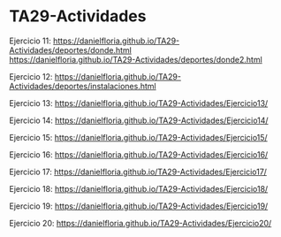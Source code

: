 # TA29-Actividades
Ejercicio 11: https://danielfloria.github.io/TA29-Actividades/deportes/donde.html  
https://danielfloria.github.io/TA29-Actividades/deportes/donde2.html  

Ejercicio 12: https://danielfloria.github.io/TA29-Actividades/deportes/instalaciones.html  

Ejercicio 13: https://danielfloria.github.io/TA29-Actividades/Ejercicio13/  

Ejercicio 14: https://danielfloria.github.io/TA29-Actividades/Ejercicio14/  

Ejercicio 15: https://danielfloria.github.io/TA29-Actividades/Ejercicio15/  

Ejercicio 16: https://danielfloria.github.io/TA29-Actividades/Ejercicio16/  

Ejercicio 17: https://danielfloria.github.io/TA29-Actividades/Ejercicio17/  

Ejercicio 18: https://danielfloria.github.io/TA29-Actividades/Ejercicio18/  

Ejercicio 19: https://danielfloria.github.io/TA29-Actividades/Ejercicio19/  

Ejercicio 20: https://danielfloria.github.io/TA29-Actividades/Ejercicio20/  
